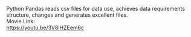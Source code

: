 Python Pandas reads csv files for data use, achieves data requirements structure, changes and generates excellent files.  
Movie Link:  
https://youtu.be/3V8lHZEem6c
